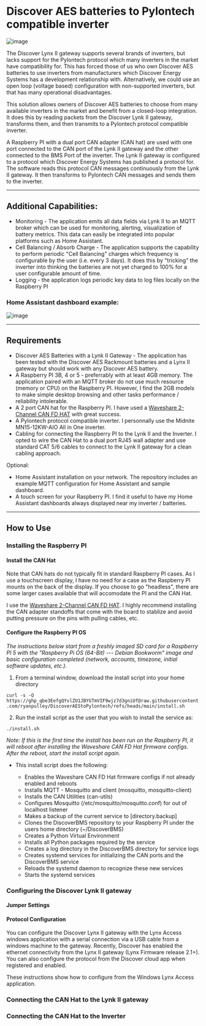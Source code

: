 # Discover AES batteries to Pylontech compatible inverter

![image](https://github.com/user-attachments/assets/34067a81-6ff9-407c-8231-5ed74aa4c1b0)

The Discover Lynx II gateway supports several brands of inverters, but lacks support for the Pylontech protocol which many inverters in the market have compatibility for.  This has forced those of us who own Discover AES batteries to use inverters from manufacturers which Discover Energy Systems has a development relationship with.  Alternatively, we could use an open loop (voltage based) configuration with non-supported inverters, but that has many operational disadvantages.

This solution allows owners of Discover AES batteries to choose from many available inverters in the market and benefit from a closed-loop integration.  It does this by reading packets from the Discover Lynk II gateway, transforms them, and then transmits to a Pylontech protocol compatible inverter.

A Raspberry PI with a dual port CAN adapter (CAN hat) are used with one port connected to the CAN port of the Lynk II gateway and the other connected to the BMS Port of the inverter.  The Lynk II gateway is configured to a protocol which Discover Energy Systems has published a protocol for.  The software reads this protocol CAN messages continuously from the Lynk II gateway.  It then transforms to Pylontech CAN messages and sends them to the inverter.

----------

## Additional Capabilities:
  -  Monitoring - The application emits all data fields via Lynk II to an MQTT broker which can be used for monitoring, alerting, visualization of battery metrics.  This data can easily be integrated into popular platforms such as Home Assistant.
  -  Cell Balancing / Absorb Charge - The application supports the capability to perform periodic "Cell Balancing" charges which frequency is configurable by the user (i.e. every 3 days).  It does this by "tricking" the inverter into thinking the batteries are not yet charged to 100% for a user configurable amount of time. 
  -  Logging - the application logs periodic key data to log files locally on the Raspberry PI

### Home Assistant dashboard example:

![image](https://github.com/user-attachments/assets/aed18531-8435-414c-a9ec-40b45485453f)

----------

## Requirements

  - Discover AES Batteries with a Lynk II Gateway - The application has been tested with the Discover AES Rackmount batteries and a Lynx II gateway but should work with any Discover AES battery.
  - A Raspberry PI 3B, 4 or 5 - preferrably with at least 4GB memory.  The application paired with an MQTT broker do not use much resource (memory or CPU) on the Raspberry PI.  However, I find the 2GB models to make simple desktop browsing and other tasks performance / reliability intolerable.
  - A 2 port CAN hat for the Raspberry PI.  I have used a [Waveshare 2-Channel CAN FD HAT](https://www.waveshare.com/2-ch-can-fd-hat.htm) with great success.
  - A Pylontech protocol compatible inverter.   I personnally use the Midnite MN15-12KW-AIO All in One inverter.
  - Cabling for connecting the Raspberry PI to the Lynk II and the Inverter.   I opted to wire the CAN Hat to a dual port RJ45 wall adapter and use standard CAT 5/6 cables to connect to the Lynk II gateway for a clean cabling approach.

Optional:
  - Home Assistant installation on your network.  The repository includes an example MQTT configuration for Home Assistant and sample dashboard.
  - A touch screen for your Raspberry PI.   I find it useful to have my Home Assistant dashboards always displayed near my inverter / batteries.

----------

## How to Use

### Installing the Raspberry PI

#### Install the CAN Hat
Note that CAN hats do not typically fit in standard Raspberry PI cases.  As I use a touchscreen display, I have no need for a case as the Raspberry PI mounts on the back of the display.  If you choose to go "headless", there are some larger cases available that will accomodate the PI and the CAN Hat.  

I use the [Waveshare 2-Channel CAN FD HAT](https://www.waveshare.com/2-ch-can-fd-hat.htm).  I highly recommend installing the CAN adapter standoffs that come with the board to stablize and avoid putting pressure on the pins with pulling cables, etc.

#### Configure the Raspberry PI OS
_The instructions below start from a freshly imaged SD card for a Raspberry PI 5 with the "Raspberry Pi OS (64-Bit) --- Debian Bookworm" image and basic configuration completed (network, accounts, timezone, initial software updates, etc.)._


1) From a terminal window, download the install script into your home directory

  ```curl -s -O https://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@raw.githubusercontent.com/ryanpulley/DiscoverAEStoPylontech/refs/heads/main/install.sh```

2) Run the install script as the user that you wish to install the service as:

  ```./install.sh```

  _Note: If this is the first time the install has been run on the Raspberry PI, it will reboot after installing the Waveshare CAN FD Hat firmware configs.   After the reboot, start the install script again._

  - This install script does the following:

    - Enables the Waveshare CAN FD Hat firmware configs if not already enabled and reboots
    - Installs MQTT - Mosquitto and client (mosquitto, mosquitto-client)
    - Installs the CAN Utilities (can-utils)
    - Configures Mosquitto (/etc/mosquitto/mosquitto.conf) for out of localhost listener
    - Makes a backup of the current service to [directory.backup]
    - Clones the DiscoverBMS repository to your Raspberry PI under the users home directory (~/DiscoverBMS)
    - Creates a Python Virtual Environment
    - Installs all Python packages required by the service
    - Creates a log directory in the DiscoverBMS directory for service logs
    - Creates systemd services for initializing the CAN ports and the DiscoverBMS service
    - Reloads the systemd daemon to recognize these new services
    - Starts the systemd services

### Configuring the Discover Lynk II gateway
#### Jumper Settings
#### Protocol Configuration

You can configure the Discover Lynx II gateway with the Lynx Access windows application with a serial connection via a USB cable from a windows machine to the gateway.  Recently, Discover has enabled the ethernet connectivity from the Lynx II gateway (Lynx Firmware release 2.1+).  You can also configure the protocol from the Discover cloud app when registered and enabled.

These instructions show how to configure from the Windows Lynx Access application.

### Connecting the CAN Hat to the Lynk II gateway
### Connecting the CAN Hat to the Inverter

